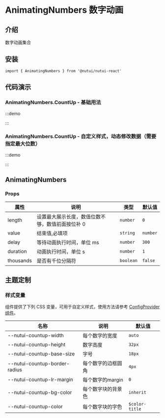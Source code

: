 # AnimatingNumbers 数字动画

## 介绍

数字动画集合

## 安装

```tsx
import { AnimatingNumbers } from '@nutui/nutui-react'
```

## 代码演示

### AnimatingNumbers.CountUp - 基础用法

:::demo

<CodeBlock src='h5/demo1.tsx'></CodeBlock>

:::

### AnimatingNumbers.CountUp - 自定义样式，动态修改数据（需要指定最大位数）

:::demo

<CodeBlock src='h5/demo2.tsx'></CodeBlock>

:::

## AnimatingNumbers

### Props

| 属性 | 说明 | 类型 | 默认值 |
| --- | --- | --- | --- |
| length | 设置最大展示长度，数值位数不够，数值前面按位补 0 | `number` | `0` |
| value | 结束值,必填项 | `string` | `number` |
| delay | 等待动画执行时间，单位 ms | `number` | `300` |
| duration | 动画执行时间，单位 s | `number` | `1` |
| thousands | 是否有千位分隔符 | `boolean` | `false` |

## 主题定制

### 样式变量

组件提供了下列 CSS 变量，可用于自定义样式，使用方法请参考 [ConfigProvider 组件](#/zh-CN/component/configprovider)。

| 名称 | 说明 | 默认值 |
| --- | --- | --- |
| \--nutui-countup-width | 每个数字的宽度 | `auto` |
| \--nutui-countup-height | 数字高度 | `32px` |
| \--nutui-countup-base-size | 字号 | `18px` |
| \--nutui-countup-border-radius | 每个数字的边框圆角 | `4px` |
| \--nutui-countup-lr-margin | 每个数字的margin | `0` |
| \--nutui-countup-bg-color | 每个数字块的背景色 | `inherit` |
| \--nutui-countup-color | 每个数字块的字色 | `$color-title` |
